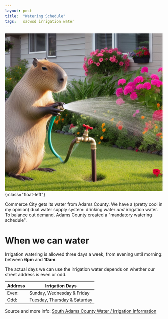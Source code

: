 ```yaml
---
layout: post
title:  "Watering Schedule"
tags:   sacwsd irrigation water
---
```


![Giant Capybara watering the lawn](/assets/capybara-watering-the-grass.jpeg){:class="float-left"}

Commerce City gets its water from Adams County. We have a (pretty cool
in my opinion) dual water supply system: drinking water *and* irrigation
water. To balance out demand, Adams County created a "mandatory watering
schedule".


# When we can water

Irrigation watering is allowed three days a week, from evening until morning: between **6pm** and **10am**.

The actual days we can use the irrigation water depends on whether our
street address is even or odd.

| Address | Irrigation Days              |
|---------|------------------------------|
| Even:   | Sunday, Wednesday & Friday   |
| Odd:    | Tuesday, Thursday & Saturday |


Source and more info: [South Adams County Water / Irrigation Information](https://www.southadamswaterco.gov/water___wastewater/irrigation_information.php)
